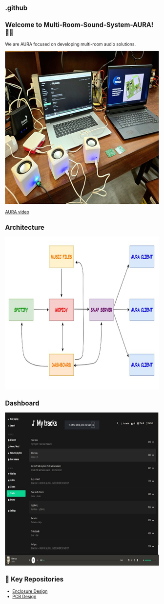 ## .github

## Welcome to Multi-Room-Sound-System-AURA! 🎵🎼

We are AURA focused on developing multi-room audio solutions. 

<img src="pictures/AURA.jpg" width="800" height="500">

[AURA video](https://github.com/Multi-Room-Sound-System-AURA/.github/blob/main/video%20presentation.mp4)

## Architecture
<img src="pictures/architecture.jpg" width="800" height="500">

## Dashboard
<img src="pictures/dashboard.jpg" width="800" height="500">

## 🔗 Key Repositories
- [Enclosure Design](https://github.com/Multi-Room-Sound-System-AURA/Enclosure)
- [PCB Design](https://github.com/Multi-Room-Sound-System-AURA/PCB)

